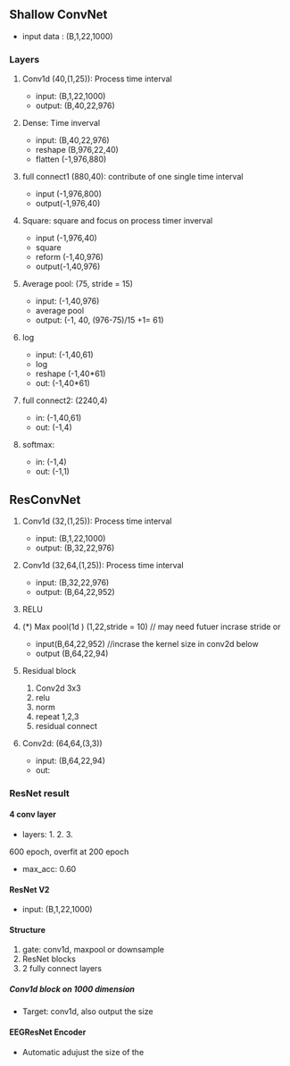 ## Shallow ConvNet 

* input data : (B,1,22,1000)

### Layers 

1. Conv1d (40,(1,25)): Process time interval 
    * input: (B,1,22,1000)
    * output: (B,40,22,976)

2. Dense: Time inverval 
    * input: (B,40,22,976)
    * reshape (B,976,22,40)
    * flatten (-1,976,880)

3. full connect1 (880,40): contribute of one single time interval 
    * input (-1,976,800)
    * output(-1,976,40)


4. Square: square and focus on process timer inverval 
    * input (-1,976,40)
    * square 
    * reform (-1,40,976)
    * output(-1,40,976)


5. Average pool: (75, stride = 15)
    * input: (-1,40,976)
    * average pool
    * output: (-1, 40, (976-75)/15 +1= 61)

6. log 
    * input: (-1,40,61)
    * log
    * reshape (-1,40*61) 
    * out: (-1,40*61)
    
7. full connect2: (2240,4)
    * in: (-1,40,61)
    * out: (-1,4)

8. softmax:
    * in: (-1,4)
    * out: (-1,1)

## ResConvNet 

1. Conv1d (32,(1,25)): Process time interval 
    * input: (B,1,22,1000)
    * output: (B,32,22,976)

2. Conv1d (32,64,(1,25)): Process time interval 
    * input: (B,32,22,976)
    * output: (B,64,22,952)

3. RELU

4. (*) Max pool(1d ) (1,22,stride = 10)   // may need futuer incrase stride or 
    * input(B,64,22,952)                   //incrase the kernel size in conv2d below
    * output (B,64,22,94)

6. Residual block 
    1. Conv2d 3x3
    2. relu 
    3. norm 
    4. repeat 1,2,3
    5. residual connect



5. Conv2d: (64,64,(3,3))
    * input: (B,64,22,94)
    * out: 


### ResNet result 

#### 4 conv layer 
* layers: 
    1. 
    2. 
    3. 


600 epoch, overfit at 200 epoch
* max_acc: 0.60 




#### ResNet V2 
* input: (B,1,22,1000)

#### Structure 
1. gate: conv1d, maxpool or downsample 
2. ResNet blocks 
3. 2 fully connect layers 

##### Conv1d block on 1000 dimension 
* Target: conv1d, also output the size 

#### EEGResNet Encoder 
* Automatic adujust the size of the 

